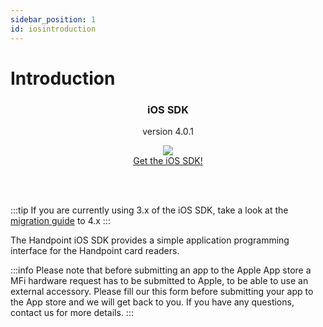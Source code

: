 ```yaml
---
sidebar_position: 1
id: iosintroduction
---
```



# Introduction


<div class="card-demo" align='middle'  >
  <div class="card card-background" >
    <div class="card__header">
      <h3>iOS SDK</h3>
      <p>version 4.0.1</p>
    </div>
    <div class="card__body">
      <a href="https://github.com/handpoint/HandpointSDK-iOS">
  <img src="https://handpoint.imgix.net/ballicons/small/ios-devices.png"/> 
</a>
    </div>
    <div class="card__footer">
      <a class="button button--primary" href="https://github.com/handpoint/HandpointSDK-iOS" >Get the iOS SDK!</a>
    </div>
  </div>
</div>

<br></br>

:::tip
If you are currently using 3.x of the iOS SDK, take a look at the [migration guide](iosmigration.md) to 4.x
:::


The Handpoint iOS SDK provides a simple application programming interface for the Handpoint card readers.

:::info
Please note that before submitting an app to the Apple App store a MFi hardware request has to be submitted to Apple, 
to be able to use an external accessory. Please fill our this form before submitting your app to the App store and we will get back to you. 
If you have any questions, contact us for more details.
:::
